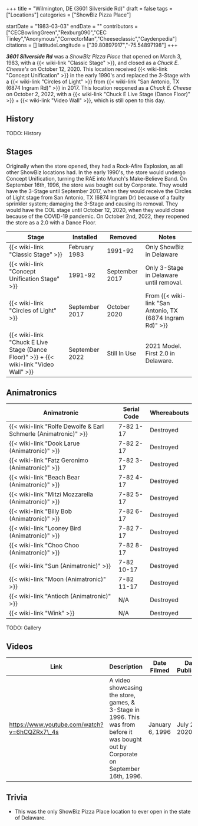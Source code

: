 +++
title = "Wilmington, DE (3601 Silverside Rd)"
draft = false
tags = ["Locations"]
categories = ["ShowBiz Pizza Place"]


startDate = "1983-03-03"
endDate = ""
contributors = ["CECBowlingGreen","Rexburg090","CEC Tinley","Anonymous","CorrectorMan","Cheeseclassic","Caydenpedia"]
citations = []
latitudeLongitude = ["39.80897917","-75.54897198"]
+++

***3601 Silverside Rd*** was a *ShowBiz Pizza Place* that opened on March 3, 1983, with a {{< wiki-link "Classic Stage" >}}, and closed as a *Chuck E. Cheese's* on October 12, 2020. This location received {{< wiki-link "Concept Unification" >}} in the early 1990's and replaced the 3-Stage with a {{< wiki-link "Circles of Light" >}} from {{< wiki-link "San Antonio, TX (6874 Ingram Rd)" >}} in 2017. This location reopened as a *Chuck E. Cheese* on October 2, 2022, with a {{< wiki-link "Chuck E Live Stage (Dance Floor)" >}} + {{< wiki-link "Video Wall" >}}, which is still open to this day.

## History

TODO: History

## Stages

Originally when the store opened, they had a Rock-Afire Explosion, as all other ShowBiz locations had. In the early 1990's, the store would undergo Concept Unification, turning the RAE into Munch's Make-Believe Band. On September 16th, 1996, the store was bought out by Corporate. They would have the 3-Stage until September 2017, when they would receive the Circles of Light stage from San Antonio, TX (6874 Ingram Dr) because of a faulty sprinkler system; damaging the 3-Stage and causing its removal. They would have the COL stage until October 12, 2020, when they would close because of the COVID-19 pandemic. On October 2nd, 2022, they reopened the store as a 2.0 with a Dance Floor.

| Stage                                                                                             | Installed      | Removed        | Notes                                                           |
|---------------------------------------------------------------------------------------------------|----------------|----------------|-----------------------------------------------------------------|
| {{< wiki-link "Classic Stage" >}}                                                           | February 1983  | 1991-92        | Only ShowBiz in Delaware                                        |
| {{< wiki-link "Concept Unification Stage" >}}                                               | 1991-92        | September 2017 | Only 3-Stage in Delaware until removal.                         |
| {{< wiki-link "Circles of Light" >}}                                                        | September 2017 | October 2020   | From {{< wiki-link "San Antonio, TX (6874 Ingram Rd)" >}} |
| {{< wiki-link "Chuck E Live Stage (Dance Floor)" >}} + {{< wiki-link "Video Wall" >}} | September 2022 | Still In Use   | 2021 Model. First 2.0 in Delaware.                              |

## Animatronics

| Animatronic                                                               | Serial Code | Whereabouts |
|---------------------------------------------------------------------------|-------------|-------------|
| {{< wiki-link "Rolfe Dewolfe &amp; Earl Schmerle (Animatronic)" >}} | 7-82 1-17   | Destroyed   |
| {{< wiki-link "Dook Larue (Animatronic)" >}}                        | 7-82 2-17   | Destroyed   |
| {{< wiki-link "Fatz Geronimo (Animatronic)" >}}                     | 7-82 3-17   | Destroyed   |
| {{< wiki-link "Beach Bear (Animatronic)" >}}                        | 7-82 4-17   | Destroyed   |
| {{< wiki-link "Mitzi Mozzarella (Animatronic)" >}}                  | 7-82 5-17   | Destroyed   |
| {{< wiki-link "Billy Bob (Animatronic)" >}}                         | 7-82 6-17   | Destroyed   |
| {{< wiki-link "Looney Bird (Animatronic)" >}}                       | 7-82 7-17   | Destroyed   |
| {{< wiki-link "Choo Choo (Animatronic)" >}}                         | 7-82 8-17   | Destroyed   |
| {{< wiki-link "Sun (Animatronic)" >}}                               | 7-82 10-17  | Destroyed   |
| {{< wiki-link "Moon (Animatronic)" >}}                              | 7-82 11-17  | Destroyed   |
| {{< wiki-link "Antioch (Animatronic)" >}}                           | N/A         | Destroyed   |
| {{< wiki-link "Wink" >}}                                            | N/A         | Destroyed   |

TODO: Gallery

## Videos

| Link                                         | Description                                                                                                                              | Date Filmed     | Date Published |
|----------------------------------------------|------------------------------------------------------------------------------------------------------------------------------------------|-----------------|----------------|
| https://www.youtube.com/watch?v=6hCQZRx7\_4s | A video showcasing the store, games, &amp; 3-Stage in 1996. This was from before it was bought out by Corporate on September 16th, 1996. | January 6, 1996 | July 2, 2020   |

## Trivia

- This was the only ShowBiz Pizza Place location to ever open in the state of Delaware.